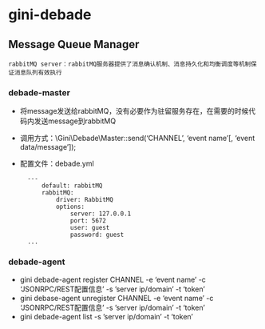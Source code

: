 gini-debade
===========

## Message Queue Manager

    rabbitMQ server：rabbitMQ服务器提供了消息确认机制、消息持久化和均衡调度等机制保证消息队列有效执行

### debade-master
* 将message发送给rabbitMQ，没有必要作为驻留服务存在，在需要的时候代码内发送message到rabbitMQ
* 调用方式：\Gini\Debade\Master::send(‘CHANNEL’, ‘event name’[, ‘event data/message’]);
* 配置文件：debade.yml
        
        ---
            default: rabbitMQ
            rabbitMQ:
                driver: RabbitMQ
                options:
                    server: 127.0.0.1
                    port: 5672
                    user: guest
                    password: guest
        ...

### debade-agent
* gini debade-agent register CHANNEL -e ‘event name’ -c ‘JSONRPC/REST配置信息’ -s ’server ip/domain’ -t ‘token’
* gini debase-agent unregister CHANNEL -e ‘event name’ -c ‘JSONRPC/REST配置信息’ -s ’server ip/domain’ -t ‘token’
* gini debade-agent list <CHANNEL> -s ’server ip/domain’ -t ‘token’ 

